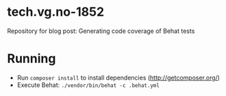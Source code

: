 tech.vg.no-1852
===============
Repository for blog post: Generating code coverage of Behat tests

Running
=======
 * Run `composer install` to install dependencies (http://getcomposer.org/)
 * Execute Behat: `./vendor/bin/behat -c .behat.yml`

